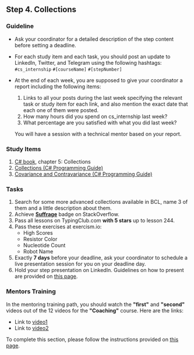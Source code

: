 ## Step 4. Collections

### Guideline

- Ask your coordinator for a detailed description of the step content before setting a deadline.

- For each study item and each task, you should post an update to LinkedIn, Twitter, and Telegram using the following hashtags:
`#cs_internship`
`#[courseName]`
`#[stepNumber]`

- At the end of each week, you are supposed to give your coordinator a report including the following items:
  1. Links to all your posts during the last week specifying the relevant task or study item for each link, and also mention the exact date that each one of them were posted.
  2. How many hours did you spend on cs_internship last week?
  3. What percentage are you satisfied with what you did last week?

  You will have a session with a technical mentor based on your report.

### Study Items

1. [C# book](https://www.oreilly.com/library/view/programming-c-10/9781098117801/), chapter 5: Collections
2. [Collections (C# Programming Guide)](https://docs.microsoft.com/en-us/dotnet/csharp/programming-guide/concepts/collections) 
3. [Covariance and Contravariance (C# Programming Guide)](https://docs.microsoft.com/en-us/dotnet/csharp/programming-guide/concepts/covariance-contravariance/)

### Tasks

 1. Search for some more advanced collections available in BCL, name 3 of them and a little description about them.
 2. Achieve [**Suffrage**](https://stackoverflow.com/help/badges/804/suffrage) badge on StackOverflow.
 3. Pass all lessons on TypingClub.com **with 5 stars** up to lesson 244.
 4. Pass these exercises at exercism.io:
    - High Scores
    - Resistor Color
    - Nucleotide Count
    - Robot Name
 5. Exactly **7 days** before your deadline, ask your coordinator to schedule a live presentation session for you on your deadline day.
 6. Hold your step presentation on LinkedIn. Guidelines on how to present are provided on [this page](https://github.com/cs-internship/cs-internship-spec/blob/master/courses/presentation-guidelines.md).


### Mentors Training

In the mentoring training path, you should watch the **"first"** and **"second"** videos out of the 12 videos for the **"Coaching"** course. Here are the links:

- Link to [video1](https://drive.google.com/drive/folders/1O__WMdInuPReT-vxaCvBZXLIboJJxbzq?usp=share_link)
- Link to [video2](https://drive.google.com/drive/folders/1y_mkcHY05rmvsItvC8jFw5ly8tdiEvsC?usp=share_link)

To complete this section, please follow the instructions provided on [this page](https://github.com/cs-internship/cs-internship-spec/blob/master/courses/mentoring-workshops-instruction.md).
